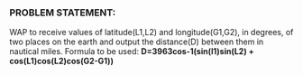 ### PROBLEM STATEMENT:

WAP to receive values of latitude(L1,L2) and longitude(G1,G2), in degrees, of two places on the earth and output the distance(D) between them in nautical miles.
Formula to  be used: **D=3963cos-1(sin(l1)sin(L2) + cos(L1)cos(L2)cos(G2-G1))**

